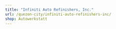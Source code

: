 ```yaml
---
title: "Infiniti Auto Refinishers, Inc."
url: /quezon-city/infiniti-auto-refinishers-inc/
shop: Autowerkstatt
---
```

